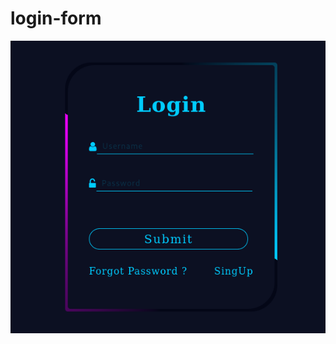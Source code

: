 # login-form
![Portifolio Desktop Demo](https://github.com/brianmurutu/login-form/blob/main/Screenshot%202023-10-17%20at%2020-41-20%20Animated%20Login%20From.png)
